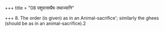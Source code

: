 +++
title = "08 पशुवत्सम्प्रैषः तथाज्यानि"

+++
8. The order (is given) as in an Animal-sacrifice'; similarly the ghees (should be as in an animal-sacrifice).2  


[^1]: See VII.8.5.  

[^2]: See VII.9.1;3. for this Sūtra see also VIII.2.7.
